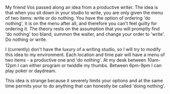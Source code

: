 My friend Vos passed along an idea from a productive writer. The idea is that when you sit down in your studio to write, you are only given the menu of two items: write or do nothing. You have the option of ordering 'do nothing', it is on the menu after all, and therefore you can't feel guilty for ordering it. The theory rests on the assumption that you will promptly find 'do nothing' too bland, summon the waiter,  and change your order to 'write'. Do nothing or write.

I (currently) don't have the luxury of a writing studio, so I will try to modify this idea to my environment. Each location and time pair will have a menu of two items - a productive one and 'do nothing'. At my desk between 10am-12pm I can either program or twiddle my thumbs. Between 6pm-9pm I can play poker or daydream.

This idea is strange because it severely limits your options and at the same time permits your to do anything that can honestly be called 'doing nothing'.
